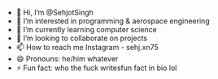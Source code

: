 - 👋 Hi, I’m @SehjotSingh
- 👀 I’m interested in programming & aerospace engineering
- 🌱 I’m currently learning computer science
- 💞️ I’m looking to collaborate on projects
- 📫 How to reach me Instagram - sehj.xn75
- 😄 Pronouns: he/him whatever
- ⚡ Fun fact: who the fuck writesfun fact in bio lol

<!---
SehjotSingh/SehjotSingh is a ✨ special ✨ repository because its `README.md` (this file) appears on your GitHub profile.
You can click the Preview link to take a look at your changes.
--->
